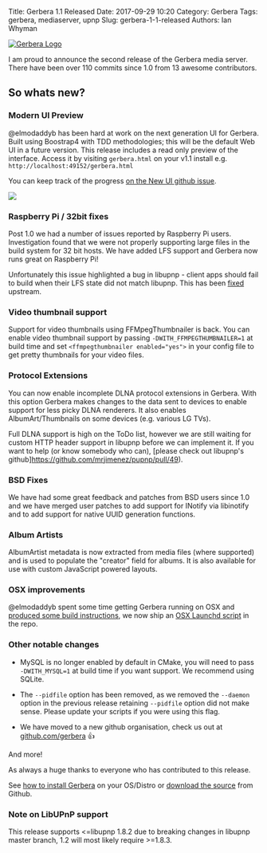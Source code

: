 Title: Gerbera 1.1 Released
Date: 2017-09-29 10:20
Category: Gerbera
Tags: gerbera, mediaserver, upnp
Slug: gerbera-1-1-released
Authors: Ian Whyman

[![Gerbera Logo](/images/gerbera-logo-horiz.png)](https://gerbera.io/)

I am proud to announce the second release of the Gerbera media server. There have been over 110 commits since 1.0 from 13 awesome contributors.

## So whats new?

### Modern UI Preview

@elmodaddyb has been hard at work on the next generation UI for Gerbera. Built using Boostrap4 with TDD methodologies; this will be the default Web UI in a future version. This release includes a read only preview of the interface. Access it by visiting `gerbera.html` on your v1.1 install e.g. `http://localhost:49152/gerbera.html`

You can keep track of the progress [on the New UI github issue](https://github.com/gerbera/gerbera/issues/84).

![](https://user-images.githubusercontent.com/8599799/28802450-7605ea34-7624-11e7-8185-3425a6000d32.png)

### Raspberry Pi / 32bit fixes

Post 1.0 we had a number of issues reported by Raspberry Pi users. Investigation found that we were not properly supporting large files in the build system for 32 bit hosts. We have added LFS support and Gerbera now runs great on Raspberry Pi!

Unfortunately this issue highlighted a bug in libupnp - client apps should fail to build when their LFS state did not match libupnp. This has been [fixed](https://github.com/ukleinek/pupnp/commit/74c98de50a03f603d6fedf3d4f0377b274d54d75) upstream.

### Video thumbnail support

Support for video thumbnails using FFMpegThumbnailer is back. You can enable video thumbnail support by passing `-DWITH_FFMPEGTHUMBNAILER=1` at build time and set `<ffmpegthumbnailer enabled="yes">` in your config file to get pretty thumbnails for your video files.

### Protocol Extensions

You can now enable incomplete DLNA protocol extensions in Gerbera. With this option Gerbera makes changes to the data sent to devices to enable support for less picky DLNA renderers. It also enables AlbumArt/Thumbnails on some devices (e.g. various LG TVs).

Full DLNA support is high on the ToDo list, however we are still waiting for custom HTTP header support in libupnp before we can implement it. If you want to help (or know somebody who can), [please check out libupnp's github]https://github.com/mrjimenez/pupnp/pull/49).

### BSD Fixes

We have had some great feedback and patches from BSD users since 1.0 and we have merged user patches to add support for INotify via libinotify and to add support for native UUID generation functions.

### Album Artists

AlbumArtist metadata is now extracted from media files (where supported) and is used to populate the "creator" field for albums. It is also available for use with custom JavaScript powered layouts.

### OSX improvements

@elmodaddyb spent some time getting Gerbera running on OSX and [produced some build instructions](https://github.com/gerbera/gerbera#on-macos), we now ship an [OSX Launchd script](https://github.com/gerbera/gerbera/tree/master/scripts/launchd) in the repo.

### Other notable changes

*   MySQL is no longer enabled by default in CMake, you will need to pass `-DWITH_MYSQL=1` at build time if you want support. We recommend using SQLite.

*   The `--pidfile` option has been removed, as we removed the `--daemon` option in the previous release retaining `--pidfile` option did not make sense. Please update your scripts if you were using this flag.

*   We have moved to a new github organisation, check us out at [github.com/gerbera](https://github.com/gerbera) 👍

And more!

As always a huge thanks to everyone who has contributed to this release.

See [how to install Gerbera](https://github.com/gerbera/gerbera#installing) on your OS/Distro or [download the source](https://github.com/gerbera/gerbera/releases/tag/v1.1.0) from Github.

### Note on LibUPnP support

This release supports <=libupnp 1.8.2 due to breaking changes in libupnp master branch, 1.2 will most likely require >=1.8.3.
